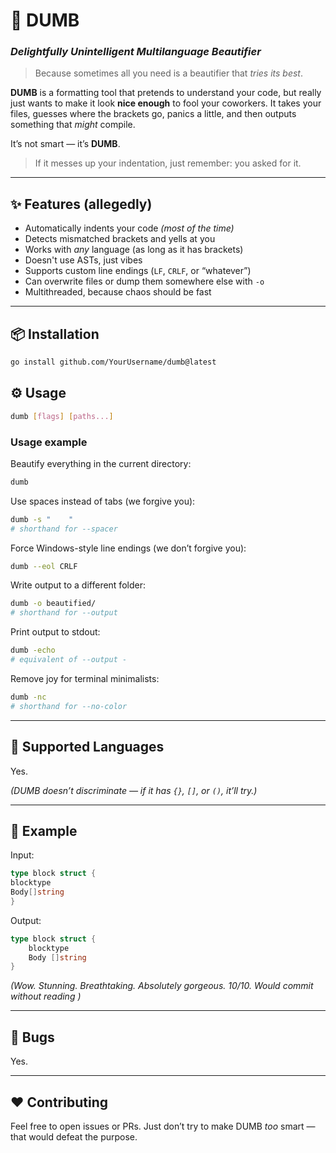 # 🧠 DUMB

### *Delightfully Unintelligent Multilanguage Beautifier*

> Because sometimes all you need is a beautifier that *tries its best*.


**DUMB** is a formatting tool that pretends to understand your code, but really just wants to make it look **nice enough** to fool your coworkers.
It takes your files, guesses where the brackets go, panics a little, and then outputs something that *might* compile.

It’s not smart — it’s **DUMB**.

> If it messes up your indentation, just remember: you asked for it.

---

## ✨ Features (allegedly)

* Automatically indents your code _(most of the time)_
* Detects mismatched brackets and yells at you
* Works with *any* language (as long as it has brackets)
* Doesn't use ASTs, just vibes
* Supports custom line endings (`LF`, `CRLF`, or “whatever”)
* Can overwrite files or dump them somewhere else with `-o`
* Multithreaded, because chaos should be fast

---

## 📦 Installation

```bash
go install github.com/YourUsername/dumb@latest
```

## ⚙️ Usage

```bash
dumb [flags] [paths...]
```

### Usage example

Beautify everything in the current directory:

```bash
dumb
```

Use spaces instead of tabs (we forgive you):

```bash
dumb -s "    "
# shorthand for --spacer
```

Force Windows-style line endings (we don’t forgive you):

```bash
dumb --eol CRLF
```

Write output to a different folder:

```bash
dumb -o beautified/
# shorthand for --output
```

Print output to stdout:

```bash
dumb -echo
# equivalent of --output -

```

Remove joy for terminal minimalists:

```bash
dumb -nc
# shorthand for --no-color
```

---

## 🧩 Supported Languages

Yes.

*(DUMB doesn’t discriminate — if it has `{}`, `[]`, or `()`, it’ll try.)*

---

## 🧪 Example

Input:

```go
type block struct {
blocktype
Body[]string
}
```

Output:

```go
type block struct {
	blocktype
	Body []string
}
```

*(Wow. Stunning. Breathtaking. Absolutely gorgeous. 10/10. Would commit without reading )*

---

## 🐛 Bugs

Yes.

---

## ❤️ Contributing

Feel free to open issues or PRs.
Just don’t try to make DUMB *too* smart — that would defeat the purpose.


